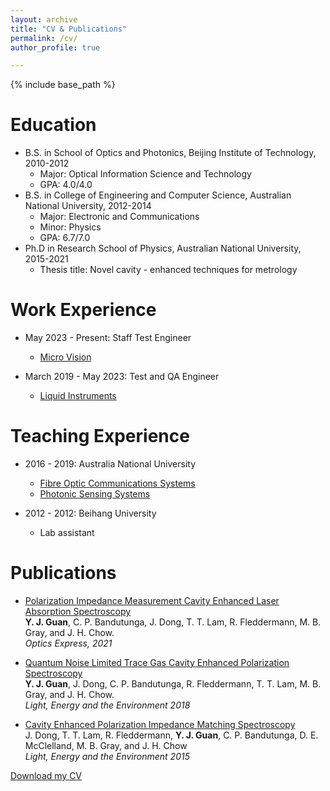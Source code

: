 ```yaml
---
layout: archive
title: "CV & Publications"
permalink: /cv/
author_profile: true

---
```


{% include base_path %}

Education
======
* B.S. in School of Optics and Photonics, Beijing Institute of Technology, 2010-2012
  * Major: Optical Information Science and Technology
  * GPA: 4.0/4.0
* B.S. in College of Engineering and Computer Science, Australian National University, 2012-2014
  * Major: Electronic and Communications
  * Minor: Physics
  * GPA: 6.7/7.0
* Ph.D in Research School of Physics, Australian National University, 2015-2021
  * Thesis title: Novel cavity - enhanced techniques for metrology

Work Experience
======
* May 2023 - Present: Staff Test Engineer
  * [Micro Vision](https://microvision.com/)

* March 2019 - May 2023: Test and QA Engineer
  * [Liquid Instruments](https://www.liquidinstruments.com/)

Teaching Experience
======
* 2016 - 2019: Australia National University
  * [Fibre Optic Communications Systems](https://programsandcourses.anu.edu.au/course/PHYS3060)
  * [Photonic Sensing Systems](https://programsandcourses.anu.edu.au/2019/course/phys6502)

* 2012 - 2012: Beihang University
  * Lab assistant

Publications
======  
* [Polarization Impedance Measurement Cavity Enhanced Laser Absorption Spectroscopy](https://www.osapublishing.org/oe/fulltext.cfm?uri=oe-29-21-33836&id=460101)<br/>
  **Y. J. Guan**, C. P. Bandutunga, J. Dong, T. T. Lam, R. Fleddermann, M. B. Gray, and J. H. Chow. <br/>
  *Optics Express, 2021*
   
* [Quantum Noise Limited Trace Gas Cavity Enhanced Polarization Spectroscopy](https://www.osapublishing.org/abstract.cfm?uri=EE-2018-EW3A.8)<br/>
  **Y. J. Guan**, J. Dong, C. P. Bandutunga, R. Fleddermann, T. T. Lam, M. B. Gray, and J. H. Chow.  
  *Light, Energy and the Environment 2018*

* [Cavity Enhanced Polarization Impedance Matching Spectroscopy](https://www.osapublishing.org/abstract.cfm?uri=EE-2015-ETh2A.2)<br/>
  J. Dong, T. T. Lam, R. Fleddermann, **Y. J. Guan**, C. P. Bandutunga, D. E. McClelland, M. B. Gray, and J. H. Chow      
  *Light, Energy and the Environment 2015*
     
 


[Download my CV](https://yajieguan.github.io/files/Yajie_CV.pdf)

